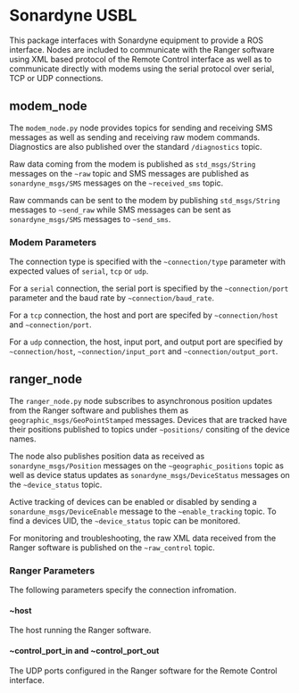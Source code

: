 # Sonardyne USBL

This package interfaces with Sonardyne equipment to provide a ROS interface. Nodes are included to communicate with the Ranger software using XML based protocol of the Remote Control interface as well as to communicate directly with modems using the serial protocol over serial, TCP or UDP connections.

## modem_node

The `modem_node.py` node provides topics for sending and receiving SMS messages as well as sending and receiving raw modem commands. Diagnostics are also published over the standard `/diagnostics` topic.

Raw data coming from the modem is published as `std_msgs/String` messages on the `~raw` topic and SMS messages are published as `sonardyne_msgs/SMS` messages on the `~received_sms` topic.

Raw commands can be sent to the modem by publishing `std_msgs/String` messages to `~send_raw` while SMS messages can be sent as `sonardyne_msgs/SMS` messages to `~send_sms`.

### Modem Parameters

The connection type is specified with the `~connection/type` parameter with expected values of `serial`, `tcp` or `udp`.

For a `serial` connection, the serial port is specified by the `~connection/port` parameter and the baud rate by `~connection/baud_rate`.

For a `tcp` connection, the host and port are specifed by `~connection/host` and `~connection/port`.

For a `udp` connection, the host, input port, and output port are specified by `~connection/host`, `~connection/input_port` and `~connection/output_port`.

## ranger_node

The `ranger_node.py` node subscribes to asynchronous position updates from the Ranger software and publishes them as `geographic_msgs/GeoPointStamped` messages. Devices that are tracked have their positions published to topics under `~positions/` consiting of the device names.

The node also publishes position data as received as `sonardyne_msgs/Position` messages on the `~geographic_positions` topic as well as device status updates as `sonardyne_msgs/DeviceStatus` messages on the `~device_status` topic.

Active tracking of devices can be enabled or disabled by sending a `sonardune_msgs/DeviceEnable` message to the `~enable_tracking` topic. To find a devices UID, the `~device_status` topic can be monitored.

For monitoring and troubleshooting, the raw XML data received from the Ranger software is published on the `~raw_control` topic.

### Ranger Parameters

The following parameters specify the connection infromation.

#### ~host

The host running the Ranger software.

#### ~control_port_in and ~control_port_out

The UDP ports configured in the Ranger software for the Remote Control interface.
